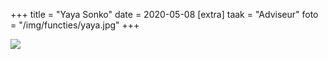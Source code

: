 +++
title = "Yaya Sonko"
date = 2020-05-08
[extra]
taak = "Adviseur"
foto = "/img/functies/yaya.jpg"
+++

![](/img/functies/yaya.jpg)

